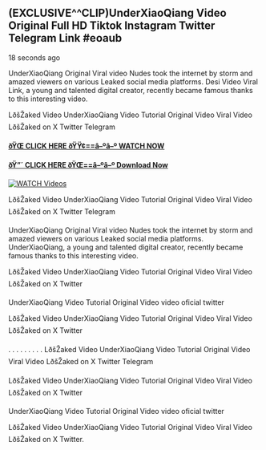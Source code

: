 ## (EXCLUSIVE^^CLIP)UnderXiaoQiang Video Original Full HD Tiktok Instagram Twitter Telegram Link #eoaub

18 seconds ago

UnderXiaoQiang Original Viral video Nudes took the internet by storm and amazed viewers on various Leaked social media platforms. Desi Video Viral Link, a young and talented digital creator, recently became famous thanks to this interesting video.

LðšŽaked Video UnderXiaoQiang Video Tutorial Original Video Viral Video LðšŽaked on X Twitter Telegram

**[ðŸŒ CLICK HERE ðŸŸ¢==â–ºâ–º WATCH NOW](https://clips-mediaa.blogspot.com/2025/02/video-viral-download.html)**

**[ðŸ”´ CLICK HERE ðŸŒ==â–ºâ–º Download Now](https://clips-mediaa.blogspot.com/2025/02/video-viral-download.html)**

[![WATCH Videos](https://i.imgur.com/dJHk4Zq.gif)](https://clips-mediaa.blogspot.com/2025/02/video-viral-download.html)

LðšŽaked Video UnderXiaoQiang Video Tutorial Original Video Viral Video LðšŽaked on X Twitter Telegram

UnderXiaoQiang Original Viral video Nudes took the internet by storm and amazed viewers on various Leaked social media platforms. UnderXiaoQiang, a young and talented digital creator, recently became famous thanks to this interesting video.

LðšŽaked Video UnderXiaoQiang Video Tutorial Original Video Viral Video LðšŽaked on X Twitter

UnderXiaoQiang Video Tutorial Original Video video oficial twitter

LðšŽaked Video UnderXiaoQiang Video Tutorial Original Video Viral Video LðšŽaked on X Twitter

. . . . . . . . . LðšŽaked Video UnderXiaoQiang Video Tutorial Original Video Viral Video LðšŽaked on X Twitter Telegram

LðšŽaked Video UnderXiaoQiang Video Tutorial Original Video Viral Video LðšŽaked on X Twitter

UnderXiaoQiang Video Tutorial Original Video video oficial twitter

LðšŽaked Video UnderXiaoQiang Video Tutorial Original Video Viral Video LðšŽaked on X Twitter.